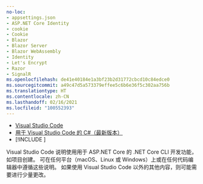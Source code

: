 ```yaml
---
no-loc:
- appsettings.json
- ASP.NET Core Identity
- cookie
- Cookie
- Blazor
- Blazor Server
- Blazor WebAssembly
- Identity
- Let's Encrypt
- Razor
- SignalR
ms.openlocfilehash: de41e40184e1a3bf23b2d31772cbcd10c84edce0
ms.sourcegitcommit: a49c47d5a573379effee5c6b6e36f5c302aa756b
ms.translationtype: HT
ms.contentlocale: zh-CN
ms.lasthandoff: 02/16/2021
ms.locfileid: "100552393"
---
```

* [Visual Studio Code](https://code.visualstudio.com/download)
* [用于 Visual Studio Code 的 C#（最新版本）](https://marketplace.visualstudio.com/items?itemName=ms-dotnettools.csharp)
* [!INCLUDE [](~/includes/3.0-SDK.md)]

Visual Studio Code 说明使用用于 ASP.NET Core 的 .NET Core CLI 开发功能，如项目创建。 可在任何平台（macOS、Linux 或 Windows）上或在任何代码编辑器中遵循这些说明。 如果使用 Visual Studio Code 以外的其他内容，则可能需要进行少量更改。
